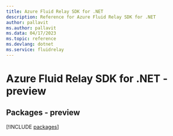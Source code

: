 ```yaml
---
title: Azure Fluid Relay SDK for .NET
description: Reference for Azure Fluid Relay SDK for .NET
author: pallavit
ms.author: pallavit
ms.data: 04/17/2023
ms.topic: reference
ms.devlang: dotnet
ms.service: fluidrelay
---
```

# Azure Fluid Relay SDK for .NET - preview
## Packages - preview
[!INCLUDE [packages](fluid-relay-index.md)]